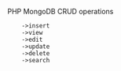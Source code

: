 PHP MongoDB CRUD operations

        ->insert
        ->view
        ->edit
        ->update
        ->delete
        ->search
